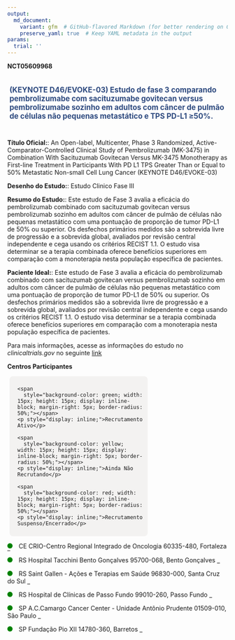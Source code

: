 ```yaml
---
output: 
  md_document:
    variant: gfm  # GitHub-flavored Markdown (for better rendering on GitHub)
    preserve_yaml: true  # Keep YAML metadata in the output
params:
  trial: ''
---
```


**NCT05609968**

<div style="padding: 5px; font-size: 1.20em; font-weight: bold; color: #2E4A7F; text-align: left; margin-bottom: 20px">

(KEYNOTE D46/EVOKE-03) Estudo de fase 3 comparando pembrolizumabe com
sacituzumabe govitecan versus pembrolizumabe sozinho em adultos com
câncer de pulmão de células não pequenas metastático e TPS PD-L1 ≥50%.

</div>

**Título Oficial:**: An Open-label, Multicenter, Phase 3 Randomized,
Active-Comparator-Controlled Clinical Study of Pembrolizumab (MK-3475)
in Combination With Sacituzumab Govitecan Versus MK-3475 Monotherapy as
First-line Treatment in Participants With PD L1 TPS Greater Than or
Equal to 50% Metastatic Non-small Cell Lung Cancer (KEYNOTE
D46/EVOKE-03)

**Desenho do Estudo:**: Estudo Clinico Fase III

**Resumo do Estudo:**: Este estudo de Fase 3 avalia a eficácia do
pembrolizumab combinado com sacituzumab govitecan versus pembrolizumab
sozinho em adultos com câncer de pulmão de células não pequenas
metastático com uma pontuação de proporção de tumor PD-L1 de 50% ou
superior. Os desfechos primários medidos são a sobrevida livre de
progressão e a sobrevida global, avaliados por revisão central
independente e cega usando os critérios RECIST 1.1. O estudo visa
determinar se a terapia combinada oferece benefícios superiores em
comparação com a monoterapia nesta população específica de pacientes.

**Paciente Ideal:**: Este estudo de Fase 3 avalia a eficácia do
pembrolizumab combinado com sacituzumab govitecan versus pembrolizumab
sozinho em adultos com câncer de pulmão de células não pequenas
metastático com uma pontuação de proporção de tumor PD-L1 de 50% ou
superior. Os desfechos primários medidos são a sobrevida livre de
progressão e a sobrevida global, avaliados por revisão central
independente e cega usando os critérios RECIST 1.1. O estudo visa
determinar se a terapia combinada oferece benefícios superiores em
comparação com a monoterapia nesta população específica de pacientes.

Para mais informações, acesse as informações do estudo no
*clinicaltrials.gov* no seguinte
[link](https://clinicaltrials.gov/ct2/show/NCT05609968)

**Centros Participantes**

<div style="margin-bottom: 8px; margin-left: 5px; padding: 8px; max-width: 300px; background-color: #f3f2f1; border-radius: 8px;">

<div style="margin-left: 10px;">

    <span 
      style="background-color: green; width: 15px; height: 15px; display: inline-block; margin-right: 5px; border-radius: 50%;"></span>
    <p style="display: inline;">Recrutamento Ativo</p>

</div>

<div style="margin-left: 10px;">

    <span 
      style="background-color: yellow; width: 15px; height: 15px; display: inline-block; margin-right: 5px; border-radius: 50%;"></span>
    <p style="display: inline;">Ainda Não Recrutando</p>

</div>

<div style="margin-left: 10px;">

    <span 
      style="background-color: red; width: 15px; height: 15px; display: inline-block; margin-right: 5px; border-radius: 50%;"></span>
    <p style="display: inline;">Recrutamento Suspenso/Encerrado</p>

</div>

</div>

<span style="display: inline-block; width: 12px; height: 12px; border-radius: 50%; margin-right: 10px; padding-bottom: 0px; background-color: green;"></span>
CE CRIO-Centro Regional Integrado de Oncologia 60335-480, Fortaleza
<span style="color: #2E4A7F; text-decoration: none; font-weight: 500; font-size: 0.8">[REPORTAR
ERRO](https://flazar.shinyapps.io/formsapp?study_nct_id=NCT05609968&location_id=CRIOCENTROREGIONALINTEGRADODEONCOLOGIASITE0320FORTALEZACEARA60336232BRAZIL&location_full_name=CRIO-Centro%20Regional%20Integrado%20de%20Oncologia%2C%2060335-480%2C%20Fortaleza&form_type=Reportar%20Erro)</span>

<span style="display: inline-block; width: 12px; height: 12px; border-radius: 50%; margin-right: 10px; padding-bottom: 0px; background-color: green;"></span>
RS Hospital Tacchini Bento Gonçalves 95700-068, Bento Gonçalves
<span style="color: #2E4A7F; text-decoration: none; font-weight: 500; font-size: 0.8">[REPORTAR
ERRO](https://flazar.shinyapps.io/formsapp?study_nct_id=NCT05609968&location_id=HOSPITALTACCHINISITE0322BENTOGONCALVESRIOGRANDEDOSUL95700068BRAZIL&location_full_name=Hospital%20Tacchini%20Bento%20Gon%C3%A7alves%2C%2095700-068%2C%20Bento%20Gon%C3%A7alves&form_type=Reportar%20Erro)</span>

<span style="display: inline-block; width: 12px; height: 12px; border-radius: 50%; margin-right: 10px; padding-bottom: 0px; background-color: green;"></span>
RS Saint Gallen - Ações e Terapias em Saúde 96830-000, Santa Cruz do Sul
<span style="color: #2E4A7F; text-decoration: none; font-weight: 500; font-size: 0.8">[REPORTAR
ERRO](https://flazar.shinyapps.io/formsapp?study_nct_id=NCT05609968&location_id=INSTITUTODEONCOLOGIASAINTGALLENSITE0317SANTACRUZDOSULRIOGRANDEDOSUL96830180BRAZIL&location_full_name=Saint%20Gallen%20-%20A%C3%A7%C3%B5es%20e%20Terapias%20em%20Sa%C3%BAde%2C%2096830-000%2C%20Santa%20Cruz%20do%20Sul&form_type=Reportar%20Erro)</span>

<span style="display: inline-block; width: 12px; height: 12px; border-radius: 50%; margin-right: 10px; padding-bottom: 0px; background-color: green;"></span>
RS Hospital de Clínicas de Passo Fundo 99010-260, Passo Fundo
<span style="color: #2E4A7F; text-decoration: none; font-weight: 500; font-size: 0.8">[REPORTAR
ERRO](https://flazar.shinyapps.io/formsapp?study_nct_id=NCT05609968&location_id=HOSPITALDACIDADEDEPASSOFUNDOSITE0321PASSOFUNDORIOGRANDEDOSUL99010260BRAZIL&location_full_name=Hospital%20de%20Cl%C3%ADnicas%20de%20Passo%20Fundo%2C%2099010-260%2C%20Passo%20Fundo&form_type=Reportar%20Erro)</span>

<span style="display: inline-block; width: 12px; height: 12px; border-radius: 50%; margin-right: 10px; padding-bottom: 0px; background-color: green;"></span>
SP A.C.Camargo Cancer Center - Unidade Antônio Prudente 01509-010, São
Paulo
<span style="color: #2E4A7F; text-decoration: none; font-weight: 500; font-size: 0.8">[REPORTAR
ERRO](https://flazar.shinyapps.io/formsapp?study_nct_id=NCT05609968&location_id=ACCAMARGOCANCERCENTERSITE0324SAOPAULO01509010BRAZIL&location_full_name=A.C.Camargo%20Cancer%20Center%20-%20Unidade%20Ant%C3%B4nio%20Prudente%2C%2001509-010%2C%20S%C3%A3o%20Paulo&form_type=Reportar%20Erro)</span>

<span style="display: inline-block; width: 12px; height: 12px; border-radius: 50%; margin-right: 10px; padding-bottom: 0px; background-color: green;"></span>
SP Fundação Pio XII 14780-360, Barretos
<span style="color: #2E4A7F; text-decoration: none; font-weight: 500; font-size: 0.8">[REPORTAR
ERRO](https://flazar.shinyapps.io/formsapp?study_nct_id=NCT05609968&location_id=FUNDACAOPIOXIIHOSPITALDECANCERDEBARRETOSSITE0318BARRETOSSAOPAULO14784400BRAZIL&location_full_name=Funda%C3%A7%C3%A3o%20Pio%20XII%2C%2014780-360%2C%20Barretos&form_type=Reportar%20Erro)</span>
